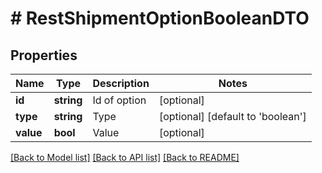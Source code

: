 # # RestShipmentOptionBooleanDTO

## Properties

Name | Type | Description | Notes
------------ | ------------- | ------------- | -------------
**id** | **string** | Id of option | [optional]
**type** | **string** | Type | [optional] [default to 'boolean']
**value** | **bool** | Value | [optional]

[[Back to Model list]](../../README.md#models) [[Back to API list]](../../README.md#endpoints) [[Back to README]](../../README.md)
